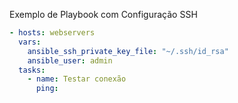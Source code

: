 Exemplo de Playbook com Configuração SSH

```yaml
- hosts: webservers
  vars:
    ansible_ssh_private_key_file: "~/.ssh/id_rsa"
    ansible_user: admin
  tasks:
    - name: Testar conexão
      ping:
```

